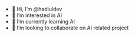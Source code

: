 - 👋 Hi, I’m @hadiuldev
- 👀 I’m interested in AI
- 🌱 I’m currently learning AI
- 💞️ I’m looking to collaborate on AI related project


<!---
hadiuldev/hadiuldev is a ✨ special ✨ repository because its `README.md` (this file) appears on your GitHub profile.
You can click the Preview link to take a look at your changes.
--->
